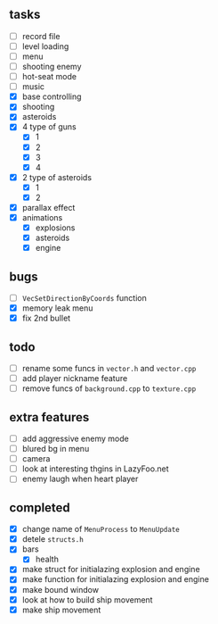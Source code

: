 ## tasks

- [ ] record file
- [ ] level loading
- [ ] menu
- [ ] shooting enemy
- [ ] hot-seat mode
- [ ] music
- [x] base controlling
- [x] shooting
- [x] asteroids
- [x] 4 type of guns
    - [x] 1
    - [x] 2
    - [x] 3
    - [x] 4
- [x] 2 type of asteroids
    - [x] 1
    - [x] 2
- [x] parallax effect
- [x] animations
    - [x] explosions
    - [x] asteroids
    - [x] engine

## bugs

- [ ] `VecSetDirectionByCoords` function
- [x] memory leak menu
- [x] fix 2nd bullet

## todo

- [ ] rename some funcs in `vector.h` and `vector.cpp`
- [ ] add player nickname feature
- [ ] remove funcs of `background.cpp` to `texture.cpp`

## extra features

- [ ] add aggressive enemy mode
- [ ] blured bg in menu
- [ ] camera
- [ ] look at interesting thgins in LazyFoo.net
- [ ] enemy laugh when heart player

## completed

- [x] change name of `MenuProcess` to `MenuUpdate`
- [x] detele `structs.h`
- [x] bars
    - [x] health
- [x] make struct for initialazing explosion and engine
- [x] make function for initialazing explosion and engine
- [x] make bound window
- [x] look at how to build ship movement
- [x] make ship movement
